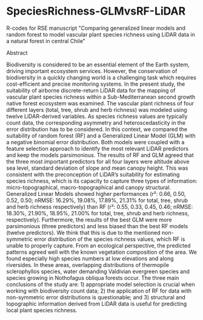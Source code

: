 # SpeciesRichness-GLMvsRF-LiDAR
R-codes for RSE manuscript "Comparing generalized linear models and random forest to model vascular plant species richness using LiDAR data in a natural forest in central Chile"

Abstract

Biodiversity is considered to be an essential element of the Earth system, driving important ecosystem services. However, the conservation of biodiversity in a quickly changing world is a challenging task which requires cost-efficient and precise monitoring systems. In the present study, the suitability of airborne discrete-return LiDAR data for the mapping of vascular plant species richness within a Sub-Mediterranean second growth native forest ecosystem was examined. The vascular plant richness of four different layers (total, tree, shrub and herb richness) was modeled using twelve LiDAR-derived variables. As species richness values are typically count data, the corresponding asymmetry and heteroscedasticity in the error distribution has to be considered. In this context, we compared the suitability of random forest (RF) and a Generalized Linear Model (GLM) with a negative binomial error distribution. Both models were coupled with a feature selection approach to identify the most relevant LiDAR predictors and keep the models parsimonious. The results of RF and GLM agreed that the three most important predictors for all four layers were altitude above sea level, standard deviation of slope and mean canopy height. This was consistent with the preconception of LiDAR’s suitability for estimating species richness, which is its capacity to capture three types of information: micro-topographical, macro-topographical and canopy structural. Generalized Linear Models showed higher performances (r²: 0.66, 0.50, 0.52, 0.50; nRMSE: 16.29%, 19.08%, 17.89%, 21.31% for total, tree, shrub and herb richness respectively) than RF (r²: 0.55, 0.33, 0.45, 0.46; nRMSE: 18.30%, 21.90%, 18.95%, 21.00% for total, tree, shrub and herb richness, respectively). Furthermore, the results of the best GLM were more parsimonious (three predictors) and less biased than the best RF models (twelve predictors). We think that this is due to the mentioned non-symmetric error distribution of the species richness values, which RF is unable to properly capture. 
From an ecological perspective, the predicted patterns agreed well with the known vegetation composition of the area. We found especially high species numbers at low elevations and along riversides. In these areas, overlapping distributions of thermopile sclerophyllos species, water demanding Valdivian evergreen species and species growing in Nothofagus obliqua forests occur.
The three main conclusions of the study are: 1) appropriate model selection is crucial when working with biodiversity count data; 2) the application of RF for data with non-symmetric error distributions is questionable; and 3) structural and topographic information derived from LiDAR data is useful for predicting local plant species richness.
